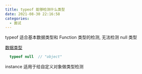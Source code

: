 ```yaml
---
title: typeof 能够检测什么类型
date: 2021-08-30 22:16:58
categories:
  - 面试
---
```


typeof 适合基本数据类型和 Function 类型的检测, 无法检测 null 类型

[数据类型](type.md)

```js
  typeof null  // "object"
```

instance 适用于给自定义对象做类型检测
